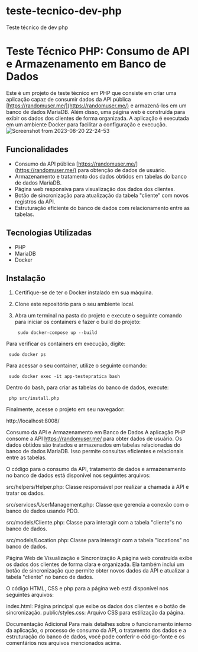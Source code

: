 # teste-tecnico-dev-php
Teste técnico de dev php

# Teste Técnico PHP: Consumo de API e Armazenamento em Banco de Dados

Este é um projeto de teste técnico em PHP que consiste em criar uma aplicação capaz de consumir dados da API pública [https://randomuser.me/](https://randomuser.me/) e armazená-los em um banco de dados MariaDB. Além disso, uma página web é construída para exibir os dados dos clientes de forma organizada. A aplicação é executada em um ambiente Docker para facilitar a configuração e execução.
![Screenshot from 2023-08-20 22-24-53](https://github.com/eclelucien/teste-tecnico-dev-php/assets/56320433/f7831d2b-0101-4d22-a91c-4d2ce7bfc2e8)

## Funcionalidades

- Consumo da API pública [https://randomuser.me/](https://randomuser.me/) para obtenção de dados de usuário.
- Armazenamento e tratamento dos dados obtidos em tabelas do banco de dados MariaDB.
- Página web responsiva para visualização dos dados dos clientes.
- Botão de sincronização para atualização da tabela "cliente" com novos registros da API.
- Estruturação eficiente do banco de dados com relacionamento entre as tabelas.

## Tecnologias Utilizadas

- PHP
- MariaDB
- Docker

## Instalação

1. Certifique-se de ter o Docker instalado em sua máquina.
2. Clone este repositório para o seu ambiente local.
3. Abra um terminal na pasta do projeto e execute o seguinte comando para iniciar os containers e fazer o build do projeto:

   ```
    sudo docker-compose up --build
   ```

Para verificar os containers em execução, digite:

   ```
    sudo docker ps
   ```


Para acessar o seu container, utilize o seguinte comando:

   ```
    sudo docker exec -it app-testepratica bash
   ```

Dentro do bash, para criar as tabelas do banco de dados, execute:

   ```
    php src/install.php
   ```

Finalmente, acesse o projeto em seu navegador:

http://localhost:8008/


Consumo da API e Armazenamento em Banco de Dados
A aplicação PHP consome a API https://randomuser.me/ para obter dados de usuário. Os dados obtidos são tratados e armazenados em tabelas relacionadas do banco de dados MariaDB. Isso permite consultas eficientes e relacionais entre as tabelas.

O código para o consumo da API, tratamento de dados e armazenamento no banco de dados está disponível nos seguintes arquivos:

src/helpers/Helper.php: Classe responsável por realizar a chamada à API e tratar os dados.

src/services/UserManagement.php: Classe que gerencia a conexão com o banco de dados usando PDO.

src/models/Cliente.php: Classe para interagir com a tabela "cliente"s no banco de dados.

src/models/Location.php: Classe para interagir com a tabela "locations" no banco de dados.


Página Web de Visualização e Sincronização
A página web construída exibe os dados dos clientes de forma clara e organizada. Ela também inclui um botão de sincronização que permite obter novos dados da API e atualizar a tabela "cliente" no banco de dados.

O código HTML, CSS e php para a página web está disponível nos seguintes arquivos:

index.html: Página principal que exibe os dados dos clientes e o botão de sincronização.
public/styles.css: Arquivo CSS para estilização da página.

Documentação Adicional
Para mais detalhes sobre o funcionamento interno da aplicação, o processo de consumo da API, o tratamento dos dados e a estruturação do banco de dados, você pode conferir o código-fonte e os comentários nos arquivos mencionados acima. 
